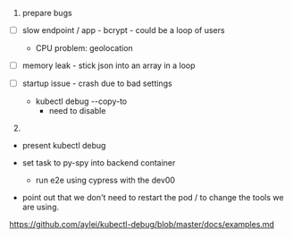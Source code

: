 

1. prepare bugs
- [ ] slow endpoint / app - bcrypt - could be a loop of users
    - CPU problem: geolocation
- [ ] memory leak - stick json into an array in a loop
- [ ] startup issue - crash due to bad settings

  - kubectl debug --copy-to
    - need to disable

2.

- present kubectl debug

- set task to py-spy into backend container
  - run e2e using cypress with the dev00


- point out that we don't need to restart the pod / to change the tools we are
  using.


https://github.com/aylei/kubectl-debug/blob/master/docs/examples.md

